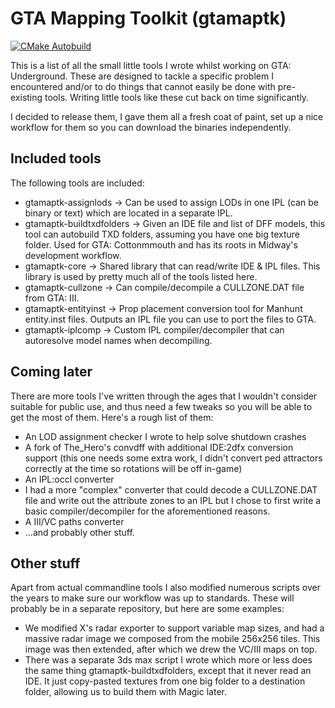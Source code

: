 # GTA Mapping Toolkit (gtamaptk)
[![CMake Autobuild](https://github.com/dkluin/gtamaptk/actions/workflows/cmake-autobuild.yml/badge.svg)](https://github.com/dkluin/gtamaptk/actions/workflows/cmake-autobuild.yml)

This is a list of all the small little tools I wrote whilst working on GTA: Underground.
These are designed to tackle a specific problem I encountered and/or to do things that cannot easily be done with pre-existing tools. Writing little tools like these cut back on time significantly.

I decided to release them, I gave them all a fresh coat of paint, set up a nice workflow for them so you can download the binaries independently.

## Included tools
The following tools are included:

- gtamaptk-assignlods -> Can be used to assign LODs in one IPL (can be binary or text) which are located in a separate IPL.
- gtamaptk-buildtxdfolders -> Given an IDE file and list of DFF models, this tool can autobuild TXD folders, assuming you have one big texture folder. Used for GTA: Cottonmmouth and has its roots in Midway's development workflow.
- gtamaptk-core -> Shared library that can read/write IDE & IPL files. This library is used by pretty much all of the tools listed here.
- gtamaptk-cullzone -> Can compile/decompile a CULLZONE.DAT file from GTA: III.
- gtamaptk-entityinst -> Prop placement conversion tool for Manhunt entity.inst files. Outputs an IPL file you can use to port the files to GTA.
- gtamaptk-iplcomp -> Custom IPL compiler/decompiler that can autoresolve model names when decompiling.

## Coming later
There are more tools I've written through the ages that I wouldn't consider suitable for public use, and thus need a few tweaks so you will be able to get the most of them. Here's a rough list of them:

- An LOD assignment checker I wrote to help solve shutdown crashes
- A fork of The_Hero's convdff with additional IDE:2dfx conversion support (this one needs some extra work, I didn't convert ped attractors correctly at the time so rotations will be off in-game)
- An IPL:occl converter
- I had a more "complex" converter that could decode a CULLZONE.DAT file and write out the attribute zones to an IPL but I chose to first write a basic compiler/decompiler for the aforementioned reasons. 
- A III/VC paths converter
- ...and probably other stuff.

## Other stuff
Apart from actual commandline tools I also modified numerous scripts over the years to make sure our workflow was up to standards. These will probably be in a separate repository, but here are some examples:

- We modified X's radar exporter to support variable map sizes, and had a massive radar image we composed from the mobile 256x256 tiles. This image was then extended, after which we drew the VC/III maps on top.
- There was a separate 3ds max script I wrote which more or less does the same thing gtamaptk-buildtxdfolders, except that it never read an IDE. It just copy-pasted textures from one big folder to a destination folder, allowing us to build them with Magic later.